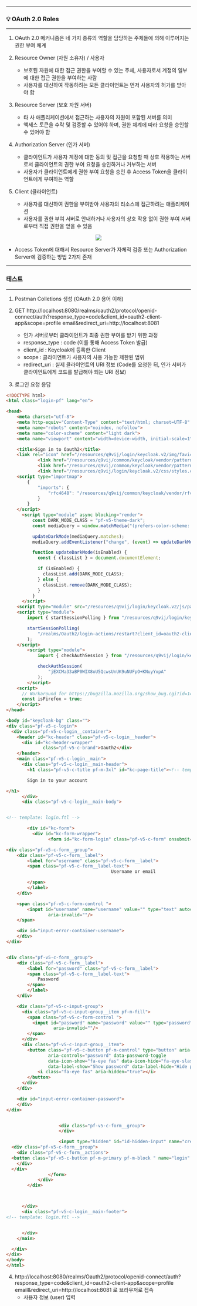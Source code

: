-----
### 💡 OAuth 2.0 Roles
-----
1. OAuth 2.0 메커니즘은 네 가지 종류의 역할을 담당하는 주체들에 의해 이루어지는 권한 부여 체계

2. Resource Owner (자원 소유자) / 사용자
   - 보호된 자원에 대한 접근 권한을 부여할 수 있는 주체, 사용자로서 계정의 일부에 대한 접근 권한을 부여하는 사람
   - 사용자를 대신하여 작동하려는 모든 클라이언트는 먼저 사용자의 허가를 받아야 함

3. Resource Server (보호 자원 서버)
   - 타 사 애플리케이션에서 접근하는 사용자의 자원이 포함된 서버를 의미
   - 액세스 토큰을 수락 및 검증할 수 있어야 하며, 권한 체계에 따라 요청을 승인할 수 있어야 함

4. Authorization Server (인가 서버)
   - 클라이언트가 사용자 계정에 대한 동의 및 접근을 요청할 때 상호 작용하는 서버로서 클라이언트의 권한 부여 요청을 승인하거나 거부하는 서버
   - 사용자가 클라이언트에게 권한 부여 요청을 승인 후 Access Token을 클라이언트에게 부여하는 역할

5. Client (클라이언트)
   - 사용자를 대신하여 권한을 부여받아 사용자의 리소스에 접근하려는 애플리케이션
   - 사용자를 권한 부여 서버로 안내하거나 사용자의 상호 작용 없이 권한 부여 서버로부터 직접 권한을 얻을 수 있음

<div align="center">
<img src="https://github.com/user-attachments/assets/baf127ce-3534-4b96-a3d6-7593b201dd5e">
</div>

  - Access Token에 대해서 Resource Server가 자체적 검증 또는 Authorization Server에 검증하는 방법 2가지 존재

-----
### 테스트
-----
1. Postman Colletions 생성 (OAuth 2.0 용어 이해)
2. GET http://localhost:8080/realms/oauth2/protocol/openid-connect/auth?response_type=code&client_id=oauth2-client-app&scope=profile email&redirect_uri=http://localhost:8081
   - 인가 서버로부터 클라이언트가 최종 권한 부여를 받기 위한 과정
   - response_type : code (이를 통해 Access Token 발급)
   - client_id : Keycloak에 등록한 Client
   - scope : 클라이언트가 사용자의 사용 가능한 제한된 범위
   - redirect_uri : 실제 클라이언트의 URI 정보 (Code를 요청한 뒤, 인가 서버가 클라이언트에게 코드를 발급해야 되는 URI 정보)

3. 로그인 요청 응답
```html
<!DOCTYPE html>
<html class="login-pf" lang="en">

<head>
    <meta charset="utf-8">
    <meta http-equiv="Content-Type" content="text/html; charset=UTF-8" />
    <meta name="robots" content="noindex, nofollow">
    <meta name="color-scheme" content="light dark">
    <meta name="viewport" content="width=device-width, initial-scale=1">

    <title>Sign in to Oauth2</title>
    <link rel="icon" href="/resources/q9vij/login/keycloak.v2/img/favicon.ico" />
            <link href="/resources/q9vij/common/keycloak/vendor/patternfly-v5/patternfly.min.css" rel="stylesheet" />
            <link href="/resources/q9vij/common/keycloak/vendor/patternfly-v5/patternfly-addons.css" rel="stylesheet" />
            <link href="/resources/q9vij/login/keycloak.v2/css/styles.css" rel="stylesheet" />
    <script type="importmap">
        {
            "imports": {
                "rfc4648": "/resources/q9vij/common/keycloak/vendor/rfc4648/rfc4648.js"
            }
        }
    </script>
      <script type="module" async blocking="render">
          const DARK_MODE_CLASS = "pf-v5-theme-dark";
          const mediaQuery = window.matchMedia("(prefers-color-scheme: dark)");

          updateDarkMode(mediaQuery.matches);
          mediaQuery.addEventListener("change", (event) => updateDarkMode(event.matches));

          function updateDarkMode(isEnabled) {
            const { classList } = document.documentElement;

            if (isEnabled) {
              classList.add(DARK_MODE_CLASS);
            } else {
              classList.remove(DARK_MODE_CLASS);
            }
          }
      </script>
    <script type="module" src="/resources/q9vij/login/keycloak.v2/js/passwordVisibility.js"></script>
    <script type="module">
        import { startSessionPolling } from "/resources/q9vij/login/keycloak.v2/js/authChecker.js";

        startSessionPolling(
            "/realms/Oauth2/login-actions/restart?client_id=oauth2-client-app&tab_id=8f8WPLZBQYE&client_data=eyJydSI6Imh0dHA6Ly9sb2NhbGhvc3Q6ODA4MSIsInJ0IjoiY29kZSJ9&skip_logout=true"
        );
    </script>
        <script type="module">
            import { checkAuthSession } from "/resources/q9vij/login/keycloak.v2/js/authChecker.js";

            checkAuthSession(
                "jEXCMa33aBP0WIX8oU5QcwsUnUK9uNUFpO+KNuyYxpA"
            );
        </script>
    <script>
      // Workaround for https://bugzilla.mozilla.org/show_bug.cgi?id=1404468
      const isFirefox = true;
    </script>
</head>

<body id="keycloak-bg" class="">
<div class="pf-v5-c-login">
  <div class="pf-v5-c-login__container">
    <header id="kc-header" class="pf-v5-c-login__header">
      <div id="kc-header-wrapper"
              class="pf-v5-c-brand">Oauth2</div>
    </header>
    <main class="pf-v5-c-login__main">
      <div class="pf-v5-c-login__main-header">
        <h1 class="pf-v5-c-title pf-m-3xl" id="kc-page-title"><!-- template: login.ftl -->

        Sign in to your account

</h1>
      </div>
      <div class="pf-v5-c-login__main-body">


<!-- template: login.ftl -->

        <div id="kc-form">
          <div id="kc-form-wrapper">
                <form id="kc-form-login" class="pf-v5-c-form" onsubmit="login.disabled = true; return true;" action="http://localhost:8080/realms/Oauth2/login-actions/authenticate?session_code=8JXNfAwRDGS2-yctFmVgwWh4vPsehZNKyYi-GucU1GE&amp;execution=048bd5f1-3361-4bc2-bf3f-d659c6d6851f&amp;client_id=oauth2-client-app&amp;tab_id=8f8WPLZBQYE&amp;client_data=eyJydSI6Imh0dHA6Ly9sb2NhbGhvc3Q6ODA4MSIsInJ0IjoiY29kZSJ9" method="post" novalidate="novalidate">

<div class="pf-v5-c-form__group">
    <div class="pf-v5-c-form__label">
        <label for="username" class="pf-v5-c-form__label">
        <span class="pf-v5-c-form__label-text">
                                        Username or email

        </span>
        </label>
    </div>

    <span class="pf-v5-c-form-control ">
        <input id="username" name="username" value="" type="text" autocomplete="username" autofocus
                aria-invalid=""/>
    </span>

    <div id="input-error-container-username">
    </div>
</div>


<div class="pf-v5-c-form__group">
    <div class="pf-v5-c-form__label">
        <label for="password" class="pf-v5-c-form__label">
        <span class="pf-v5-c-form__label-text">
            Password
        </span>
        </label>
    </div>

    <div class="pf-v5-c-input-group">
      <div class="pf-v5-c-input-group__item pf-m-fill">
        <span class="pf-v5-c-form-control ">
          <input id="password" name="password" value="" type="password" autocomplete="current-password" 
                  aria-invalid=""/>
        </span>
      </div>
      <div class="pf-v5-c-input-group__item">
        <button class="pf-v5-c-button pf-m-control" type="button" aria-label="Show password"
                aria-controls="password" data-password-toggle
                data-icon-show="fa-eye fas" data-icon-hide="fa-eye-slash fas"
                data-label-show="Show password" data-label-hide="Hide password">
            <i class="fa-eye fas" aria-hidden="true"></i>
        </button>
      </div>
    </div>

    <div id="input-error-container-password">
    </div>
</div>


                    <div class="pf-v5-c-form__group">
                    </div>

                    <input type="hidden" id="id-hidden-input" name="credentialId" />
  <div class="pf-v5-c-form__group">
    <div class="pf-v5-c-form__actions">
  <button class="pf-v5-c-button pf-m-primary pf-m-block " name="login" id="kc-login" type="submit">Sign In</button>
    </div>
  </div>
                </form>
            </div>
        </div>



      </div>
      <div class="pf-v5-c-login__main-footer">
<!-- template: login.ftl -->


      </div>
    </main>

  </div>
</div>
</body>
</html>
```

4. http://localhost:8080/realms/Oauth2/protocol/openid-connect/auth?response_type=code&client_id=oauth2-client-app&scope=profile email&redirect_uri=http://localhost:8081 로 브라우저로 접속
   - 사용자 정보 (user) 입력


